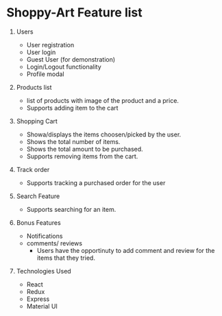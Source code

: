 # Shoppy-Art Feature list
1. Users
   * User registration
   * User login
   * Guest User (for demonstration)
   * Login/Logout functionality
   * Profile modal 

  
2. Products list
   * list of products with image of the product and a price.
   * Supports adding item to the cart
  
3. Shopping Cart
   * Showa/displays the items choosen/picked by the user.
   * Shows the total number of items.
   * Shows the total amount to be purchased.
   * Supports removing items from the cart.
  
4. Track order
   * Supports tracking a purchased order for the user
   
5. Search Feature
   * Supports searching for an item.
  
6. Bonus Features
   * Notifications
   * comments/ reviews
     * Users have the opportinuty to add comment and review for the items that they tried.
  
7. Technologies Used
   * React
   * Redux
   * Express 
   * Material UI
  

